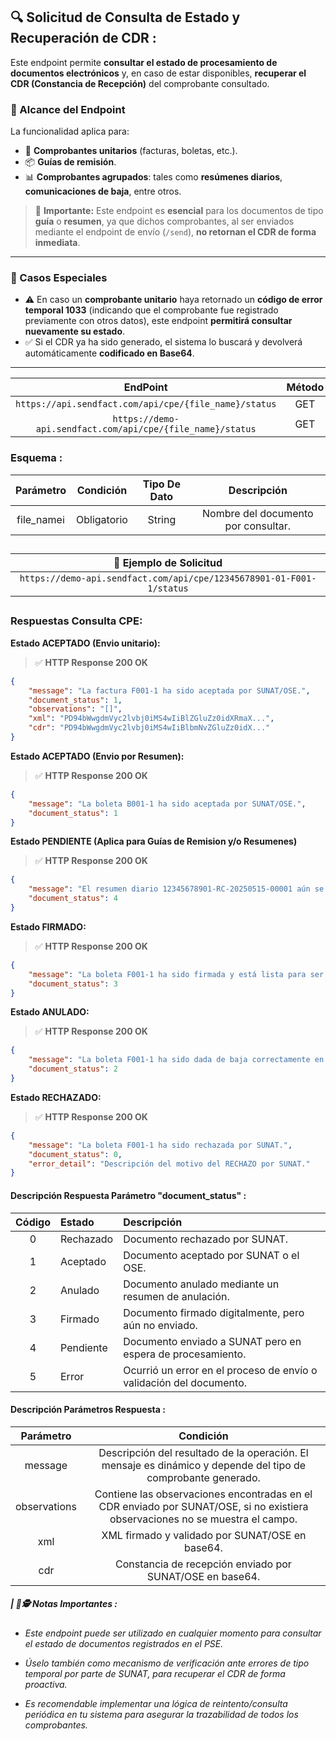 
## 🔍 **Solicitud de Consulta de Estado y Recuperación de CDR :**

Este endpoint permite **consultar el estado de procesamiento de documentos electrónicos** y, en caso de estar disponibles, **recuperar el CDR (Constancia de Recepción)** del comprobante consultado.

### 📌 Alcance del Endpoint

La funcionalidad aplica para:

- 📄 **Comprobantes unitarios** (facturas, boletas, etc.).
- 📦 **Guías de remisión**.
- 📊 **Comprobantes agrupados**: tales como **resúmenes diarios**, **comunicaciones de baja**, entre otros.

> 🧠 **Importante:** Este endpoint es **esencial** para los documentos de tipo **guía** o **resumen**, ya que dichos comprobantes, al ser enviados mediante el endpoint de envío (`/send`), **no retornan el CDR de forma inmediata**.

---

### 🔁 Casos Especiales

- ⚠️ En caso un **comprobante unitario** haya retornado un **código de error temporal 1033** (indicando que el comprobante fue registrado previamente con otros datos), este endpoint **permitirá consultar nuevamente su estado**.
- ✅ Si el CDR ya ha sido generado, el sistema lo buscará y devolverá automáticamente **codificado en Base64**.

---

|                            EndPoint                         | Método |   Entorno  |
|:-----------------------------------------------------------:|:------:|:----------:|
|     `https://api.sendfact.com/api/cpe/{file_name}/status`    |  GET   | Producción |
|  `https://demo-api.sendfact.com/api/cpe/{file_name}/status`  |  GET   |    Demo    |

### **Esquema :**

|     Parámetro   |  Condición  | Tipo De Dato |              Descripción              |
|:---------------:|:-----------:|:------------:|:-------------------------------------:|
|    file_nameℹ️  | Obligatorio |    String    |   Nombre del documento por consultar.  |

##

|                    **🧪 Ejemplo de Solicitud**                     |
|:-------------------------------------------------------------------:|
| `https://demo-api.sendfact.com/api/cpe/12345678901-01-F001-1/status`|

##

###  **Respuestas Consulta CPE:**

**Estado ACEPTADO (Envio unitario):**

> ✅ **HTTP Response 200 OK**

```json
{
    "message": "La factura F001-1 ha sido aceptada por SUNAT/OSE.",
    "document_status": 1,
    "observations": "[]",
    "xml": "PD94bWwgdmVyc2lvbj0iMS4wIiBlZGluZz0idXRmaX...",
    "cdr": "PD94bWwgdmVyc2lvbj0iMS4wIiBlbmNvZGluZz0idX..."
}
```

**Estado ACEPTADO (Envio por Resumen):**

> ✅ **HTTP Response 200 OK**

```json
{
    "message": "La boleta B001-1 ha sido aceptada por SUNAT/OSE.",
    "document_status": 1
}
```

**Estado PENDIENTE (Aplica para Guías de Remision y/o Resumenes)**

> ✅ **HTTP Response 200 OK**

```json
{
    "message": "El resumen diario 12345678901-RC-20250515-00001 aún se encuentra en proceso en SUNAT/OSE. Intente nuevamente más tarde.",
    "document_status": 4
}
```

**Estado FIRMADO:**

> ✅ **HTTP Response 200 OK**

```json
{
    "message": "La boleta F001-1 ha sido firmada y está lista para ser enviado a SUNAT.",
    "document_status": 3
}
```

**Estado ANULADO:**

> ✅ **HTTP Response 200 OK**

```json
{
    "message": "La boleta F001-1 ha sido dada de baja correctamente en SUNAT/OSE.",
    "document_status": 2
}
```

**Estado RECHAZADO:**

> ✅ **HTTP Response 200 OK**

```json
{
    "message": "La boleta F001-1 ha sido rechazada por SUNAT.",
    "document_status": 0,
    "error_detail": "Descripción del motivo del RECHAZO por SUNAT."
}
```

#### **Descripción Respuesta Parámetro "document_status" :**

| Código | Estado    | Descripción                  |
|:------:|:----------|:-----------------------------|
| 0      | Rechazado | Documento rechazado por SUNAT.|
| 1      | Aceptado  | Documento aceptado por SUNAT o el OSE.|
| 2      | Anulado   | Documento anulado mediante un resumen de anulación.|
| 3      | Firmado   | Documento firmado digitalmente, pero aún no enviado.|
| 4      | Pendiente | Documento enviado a SUNAT pero en espera de procesamiento.|
| 5      | Error     | Ocurrió un error en el proceso de envío o validación del documento.|

#### **Descripción Parámetros Respuesta :**

|   Parámetro  |                                                            Condición                                                          |
|:------------:|:-----------------------------------------------------------------------------------------------------------------------------:|
|    message   |          Descripción del resultado de la operación. El mensaje es dinámico y depende del tipo de comprobante generado.        |
| observations | Contiene las observaciones encontradas en el CDR enviado por SUNAT/OSE, si no existiera observaciones no se muestra el campo. |
|      xml     |                                      XML firmado y validado por SUNAT/OSE en base64.                                          |
|      cdr     |                                 Constancia de recepción enviado por SUNAT/OSE en base64.                                      |


##### **| 📝🕵️ Notas Importantes :**
- _Este endpoint puede ser utilizado en cualquier momento para consultar el estado de documentos registrados en el PSE._

- _Úselo también como mecanismo de verificación ante errores de tipo temporal por parte de SUNAT, para recuperar el CDR de forma proactiva._

- _Es recomendable implementar una lógica de reintento/consulta periódica en tu sistema para asegurar la trazabilidad de todos los comprobantes._